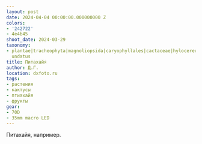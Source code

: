 ```yaml
---
layout: post
date: 2024-04-04 00:00:00.000000000 Z
colors:
- '242722'
- 4e4b45
shoot_date: 2024-03-29
taxonomy:
- plantae|tracheophyta|magnoliopsida|caryophyllales|cactaceae|hylocereus|hylocereus
  undatus
title: Питахайя
author: Д.Г.
location: dxfoto.ru
tags:
- растения
- кактусы
- птиахайя
- фрукты
gear:
- 70D
- 35mm macro LED
---
```

Питахайя, например.

